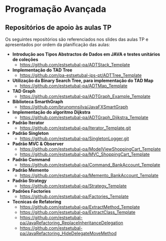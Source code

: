 # Programação Avançada
## Repositórios de apoio às aulas TP

Os seguintes repositórios são referenciados nos slides das aulas TP e apresentados por ordem da planificação das aulas:

- **Introdução aos Tipos Abstractos de Dados em JAVA e testes unitários de coleções**
  - <https://github.com/estsetubal-pa/ADTStack_Template> 
- **Implementação do TAD Tree**
    - <https://github.com/pa-estsetubal-ips-pt/ADTTree_Template>  
- **Utilização da Binary Search Tree, para implementação do TAD Map**
  - <https://github.com/estsetubal-pa/ADTMap_Template> 
- **TAD Graph**
  - <https://github.com/estsetubal-pa/ADTGraph_Example_Template> 
- **Biblioteca SmarthGraph**
    - <https://github.com/brunomnsilva/JavaFXSmartGraph>
- **Implementação do algoritmo Dijkstra**
  - <https://github.com/estsetubal-pa/ADTGraph_Dijkstra_Template>
- **Padrão Iterator**
  - <https://github.com/estsetubal-pa/Iterator_Template.git>
- **Padrão Singleton**
  - <https://github.com/estsetubal-pa/SingletonLogger.git>
- **Padrão MVC & Observer**
    - <https://github.com/estsetubal-pa/ModelViewShoppingCart_Template>
    - <https://github.com/estsetubal-pa/MVC_ShoppingCart_Template>
- **Padrão Command**
    - <https://github.com/estsetubal-pa/Command_BankAccount_Template>  
- **Padrão Memento**
    - <https://github.com/estsetubal-pa/Memento_BankAccount_Template>   
- **Padrão Strategy**
    - <https://github.com/estsetubal-pa/Strategy_Template>
- **Padrões Factories**
    - <https://github.com/estsetubal-pa/Factories_Template>   
- **Tecnicas de Refatoring**
  - <https://github.com/estsetubal-pa/ExtractMethod_Template>
  - <https://github.com/estsetubal-pa/ExtractClass_Template>
  - <https://github.com/estsetubal-pa/JavaRefactoring_ReplaceInheritanceDelegation>
  - <https://github.com/estsetubal-pa/JavaRefactoring_HideDelegateMoveMethod>
